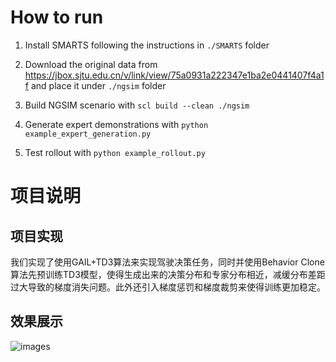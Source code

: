 # How to run

1. Install SMARTS following the instructions in `./SMARTS` folder

2. Download the original data from <https://jbox.sjtu.edu.cn/v/link/view/75a0931a222347e1ba2e0441407f4a1f> and place it under `./ngsim` folder

3. Build NGSIM scenario with `scl build --clean ./ngsim`

4. Generate expert demonstrations with `python example_expert_generation.py`

5. Test rollout with `python example_rollout.py`

# 项目说明

## 项目实现
我们实现了使用GAIL+TD3算法来实现驾驶决策任务，同时并使用Behavior Clone算法先预训练TD3模型，使得生成出来的决策分布和专家分布相近，减缓分布差距过大导致的梯度消失问题。此外还引入梯度惩罚和梯度裁剪来使得训练更加稳定。

## 效果展示

![images](https://github.com/Merealtea/NGSIM_SMARTS/edit/main/display/图片一.gif)
